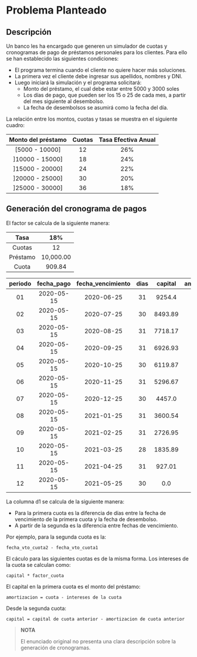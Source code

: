 # Problema Planteado

## Descripción

Un banco les ha encargado que generen un simulador de cuotas y
cronogramas de pago de préstamos personales para los clientes. Para
ello se han establecido las siguientes condiciones:

- El programa termina cuando el cliente no quiere hacer más 
  soluciones.
- La primera vez el cliente debe ingresar sus apellidos, nombres y DNI.
- Luego iniciará la simulación y el programa solicitará:
    - Monto del préstamo, el cual debe estar entre 5000 y 3000 soles
    - Los días de pago, que pueden ser los 15 o 25 de cada mes, a
      partir del mes siguiente al desembolso.
    - La fecha de desembolsos se asumirá como la fecha del día.

La relación entre los montos, cuotas y tasas se muestra en el
siguiente cuadro:

| Monto del préstamo | Cuotas | Tasa Efectiva Anual|
|:------------------:|:------:|:------------------:|
|   [5000 - 10000]   |   12   |        26%         |
|  ]10000 - 15000]   |   18   |        24%         |
|  ]15000 - 20000]   |   24   |        22%         |
|  ]20000 - 25000]   |   30   |        20%         |
|  ]25000 - 30000]   |   36   |        18%         |


## Generación del cronograma de pagos

El factor se calcula de la siguiente manera:


| Tasa     |     18% |
|:--------:|:-------:|
| Cuotas   |      12 |
| Préstamo |10,000.00|
| Cuota    |  909.84 |


| periodo | fecha_pago | fecha_vencimiento | dias | capital | amortizacion | interes | cuota |
|:-------:|:----------:|:-----------------:|:----:|:-------:|:------------:|:-------:|:-----:|
|   01    | 2020-05-15 |        2020-06-25 |   31 |  9254.4 |        745.6 |   200.0 | 945.6 |
|   02    | 2020-05-15 |        2020-07-25 |   30 | 8493.89 |       760.51 |  185.09 | 945.6 |
|   03    | 2020-05-15 |        2020-08-25 |   31 | 7718.17 |       775.72 |  169.88 | 945.6 |
|   04    | 2020-05-15 |        2020-09-25 |   31 | 6926.93 |       791.24 |  154.36 | 945.6 |
|   05    | 2020-05-15 |        2020-10-25 |   30 | 6119.87 |       807.06 |  138.54 | 945.6 |
|   06    | 2020-05-15 |        2020-11-25 |   31 | 5296.67 |        823.2 |   122.4 | 945.6 |
|   07    | 2020-05-15 |        2020-12-25 |   30 |  4457.0 |       839.67 |  105.93 | 945.6 |
|   08    | 2020-05-15 |        2021-01-25 |   31 | 3600.54 |       856.46 |   89.14 | 945.6 |
|   09    | 2020-05-15 |        2021-02-25 |   31 | 2726.95 |       873.59 |   72.01 | 945.6 |
|   10    | 2020-05-15 |        2021-03-25 |   28 | 1835.89 |       891.06 |   54.54 | 945.6 |
|   11    | 2020-05-15 |        2021-04-25 |   31 |  927.01 |       908.88 |   36.72 | 945.6 |
|   12    | 2020-05-15 |        2021-05-25 |   30 |     0.0 |       927.01 |   18.54 | 945.6 |


La columna d1 se calcula de la siguiente manera:

- Para la primera cuota es la diferencia de días entre la fecha de
  vencimiento de la primera cuota y la fecha de desembolso.
- A partir de la segunda es la diferencia entre fechas de vencimiento.

Por ejemplo, para la segunda cuota es la:

    fecha_vto_cuota2 - fecha_vto_cuota1

El cáculo para las siguientes cuotas es de la misma forma. Los
intereses de la cuota se calculan como:

    capital * factor_cuota

El capital en la primera cuota es el monto del préstamo:

    amortizacion = cuota - intereses de la cuota

Desde la segunda cuota:

    capital = capital de cuota anterior - amortizacion de cuota anterior


> **NOTA** 
> 
> El enunciado original no presenta una clara descripción sobre
> la generación de cronogramas.